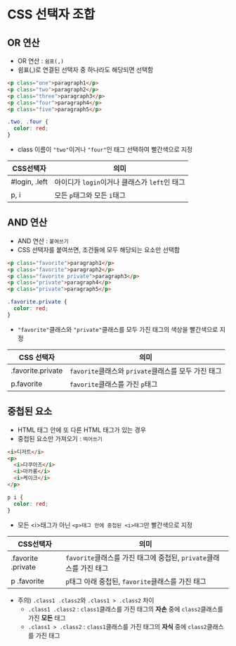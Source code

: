 # CSS 선택자 조합

## OR 연산

- OR 연산 : `쉼표(,)`
- 쉼표(,)로 연결된 선택자 중 하나라도 해당되면 선택함

```html
<p class="one">paragraph1</p>
<p class="two">paragraph2</p>
<p class="three">paragraph3</p>
<p class="four">paragraph4</p>
<p class="five">paragraph5</p>
```
```css
.two, .four {
  color: red;
}
```
- class 이름이 `"two"`이거나 `"four"`인 태그 선택하여 빨간색으로 지정

|CSS선택자|의미|
|--|--|
|#login, .left|아이디가 `login`이거나 클래스가 `left`인 태그|
|p, i|모든 `p`태그와 모든 `i`태그|

## AND 연산

- AND 연산 : `붙여쓰기`
- CSS 선택자를 붙여쓰면, 조건들에 모두 해당되는 요소만 선택함

```html
<p class="favorite">paragraph1</p>
<p class="favorite">paragraph2</p>
<p class="favorite private">paragraph3</p>
<p class="private">paragraph4</p>
<p class="private">paragraph5</p>
```
```css
.favorite.private {
  color: red;
}
```
- `"favorite"`클래스와 `"private"`클래스를 모두 가진 태그의 색상을 빨간색으로 지정

|CSS 선택자|의미|
|--|--|
|.favorite.private|`favorite`클래스와 `private`클래스를 모두 가진 태그|
|p.favorite|`favorite`클래스를 가진 `p`태그|

## 중첩된 요소

- HTML 태그 안에 또 다른 HTML 태그가 있는 경우
- 중첩된 요소만 가져오기 : `띄어쓰기`
```html
<i>디저트</i>
<p>
  <i>다쿠아즈</i>
  <i>마카롱</i>
  <i>케이크</i>
</p>
```
```css
p i {
  color: red;
}
```
- 모든 \<i>태그가 아닌 `<p>태그 안에 중첩된 <i>태그`만 빨간색으로 지정

|CSS선택자|의미|
|--|--|
|.favorite .private|`favorite`클래스를 가진 태그에 중첩된, `private`클래스를 가진 태그|
|p .favorite|`p`태그 아래 중첩된, `favorite`클래스를 가진 태그|

- 주의) `.class1 .class2`와 `.class1 > .class2` 차이
  - `.class1 .class2` : `class1`클래스를 가진 태그의 **자손** 중에 `class2`클래스를 가진 **모든** 태그
  - `.class1 > .class2` : `class1`클래스를 가진 태그의 **자식** 중에 `class2`클래스를 가진 태그